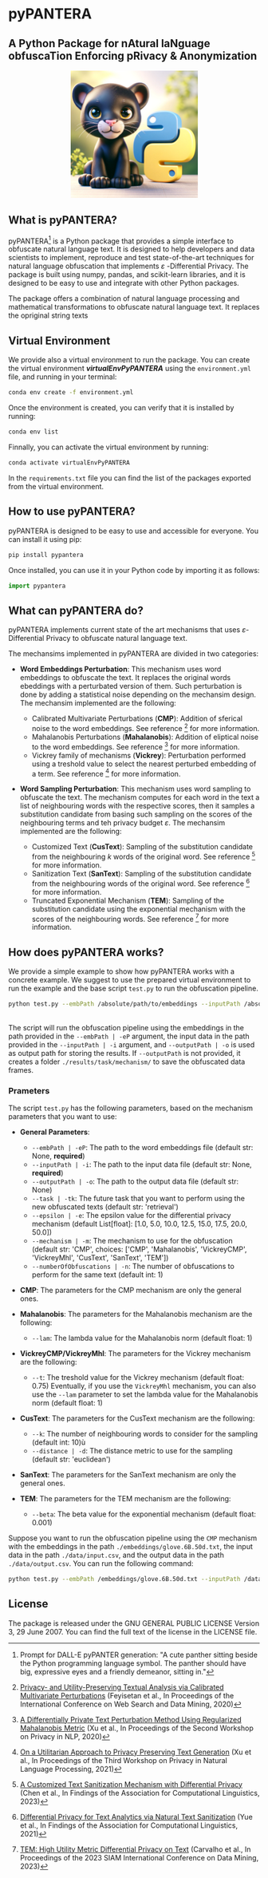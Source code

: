 # pyPANTERA
## A Python **P**ackage for n**A**tural la**N**guage obfusca**T**ion **E**nforcing p**R**ivacy & **A**nonymization
<p align="center">
    <img src="./images/pyPANTER.webp" width="255">
</p>

## What is pyPANTERA?

pyPANTERA[^1] is a Python package that provides a simple interface to obfuscate natural language text. It is designed to help developers and data scientists to implement, reproduce and test state-of-the-art techniques for natural language obfuscation that implements $\varepsilon$ -Differential Privacy. The package is built using numpy, pandas, and scikit-learn libraries, and it is designed to be easy to use and integrate with other Python packages. 

The package offers a combination of natural language processing and mathematical transformations to obfuscate natural language text. It replaces the opriginal string texts 

## Virtual Environment

We provide also a virtual environment to run the package. You can create the virtual environment ***virtualEnvPyPANTERA*** using the ```environment.yml``` file, and running in your terminal:

```bash
conda env create -f environment.yml
```

Once the environment is created, you can verify that it is installed by running:

```bash
conda env list
```

Finnally, you can activate the virtual environment by running:

```bash
conda activate virtualEnvPyPANTERA
```

In the ```requirements.txt``` file you can find the list of the packages exported from the virtual environment.

## How to use pyPANTERA?

pyPANTERA is designed to be easy to use and accessible for everyone. You can install it using pip:

```bash
pip install pypantera
```

Once installed, you can use it in your Python code by importing it as follows:

```python
import pypantera
```

## What can pyPANTERA do?

pyPANTERA implements current state of the art mechanisms that uses $\varepsilon$-Differential Privacy to obfuscate natural language text. 

The mechansims implemented in pyPANTERA are divided in two categories:

- **Word Embeddings Perturbation**: This mechanism uses word embeddings to obfuscate the text. It replaces the original words ebeddings with a perturbated version of them. Such perturbation is done by adding a statistical noise depending on the mechansim design. The mechansim implemented are the following:
    - Calibrated Multivariate Perturbations (**CMP**): Addition of sferical noise to the word embeddings. See reference [^2] for more information.
    - Mahalanobis Perturbations (**Mahalanobis**): Addition of eliptical noise to the word embeddings. See reference [^3] for more information.
    - Vickrey family of mechanisms (**Vickrey**): Perturbation performed using a treshold value to select the nearest perturbed embedding of a term. See reference [^4] for more information.

- **Word Sampling Perturbation**: This mechanism uses word sampling to obfuscate the text. The mechanism computes for each word in the text a list of neighbouring words with the respective scores, then it samples a substitution candidate from basing such sampling on the scores of the neighbouring terms and teh privacy budget $\varepsilon$. The mechansim implemented are the following:
    - Customized Text (**CusText**): Sampling of the substitution candidate from the neighbouring $k$ words of the original word. See reference [^5] for more information.
    - Sanitization Text (**SanText**): Sampling of the substitution candidate from the neighbouring words of the original word. See reference [^6] for more information.
    - Truncated Exponential Mechanism (**TEM**): Sampling of the substitution candidate using the exponential mechanism with the scores of the neighbouring words. See reference [^7] for more information.

## How does pyPANTERA works?

We provide a simple example to show how pyPANTERA works with a concrete example. We suggest to use the prepared virtual environment to run the example and the base script `test.py` to run the obfuscation pipeline.

```bash
python test.py --embPath /absolute/path/to/embeddings --inputPath /absolute/path/to/input/data --outputPath /absolute/path/to/output/data
    
```

The script will run the obfuscation pipeline using the embeddings in the path provided in the `--embPath | -eP` argument, the input data in the path provided in the `--inputPath | -i` argument, and `--outputPath | -o` is used as output path for storing the results. If `--outputPath` is not provided, it creates a folder `./results/task/mechanism/` to save the obfuscated data frames.

### Prameters

The script `test.py` has the following parameters, based on the mechanism parameters that you want to use:

- **General Parameters**:
    - `--embPath | -eP`: The path to the word embeddings file (default str: None, **required**)
    - `--inputPath | -i`: The path to the input data file (default str: None, **required**)
    - `--outputPath | -o`: The path to the output data file (default str: None)
    - `--task | -tk`: The future task that you want to perform using the new obfuscated texts (default str: 'retrieval')
    - `--epsilon | -e`: The epsilon value for the differential privacy mechanism (default List[float]: [1.0, 5.0, 10.0, 12.5, 15.0, 17.5, 20.0, 50.0])
    - `--mechanism | -m`: The mechanism to use for the obfuscation (default str: 'CMP', choices: ['CMP', 'Mahalanobis', 'VickreyCMP', 'VickreyMhl', 'CusText', 'SanText', 'TEM'])
    - `--numberOfObfuscations | -n`: The number of obfuscations to perform for the same text (default int: 1)

- **CMP**: The parameters for the CMP mechanism are only the general ones.
- **Mahalanobis**: The parameters for the Mahalanobis mechanism are the following:
    - `--lam`: The lambda value for the Mahalanobis norm (default float: 1)
- **VickreyCMP/VickreyMhl**: The parameters for the Vickrey mechanism are the following:
    - `--t`: The treshold value for the Vickrey mechanism (default float: 0.75)
    Eventually, if you use the `VickreyMhl` mechanism, you can also use the `--lam` parameter to set the lambda value for the Mahalanobis norm (default float: 1)
- **CusText**: The parameters for the CusText mechanism are the following:
    - `--k`: The number of neighbouring words to consider for the sampling (default int: 10)ù
    - `--distance | -d`: The distance metric to use for the sampling (default str: 'euclidean')
- **SanText**: The parameters for the SanText mechanism are only the general ones.
- **TEM**: The parameters for the TEM mechanism are the following:
    - `--beta`: The beta value for the exponential mechanism (default float: 0.001)

Suppose you want to run the obfuscation pipeline using the `CMP` mechanism with the embeddings in the path `./embeddings/glove.6B.50d.txt`, the input data in the path `./data/input.csv`, and the output data in the path `./data/output.csv`. You can run the following command:

```bash
python test.py --embPath /embeddings/glove.6B.50d.txt --inputPath /data/input.csv --outputPath /data/output/ --mechanism CMP
```


## License

The package is released under the GNU GENERAL PUBLIC LICENSE Version 3, 29 June 2007. You can find the full text of the license in the LICENSE file.



[^1]: Prompt for DALL-E pyPANTER generation: "A cute panther sitting beside the Python programming language symbol. The panther should have big, expressive eyes and a friendly demeanor, sitting in."

[^2]: [Privacy- and Utility-Preserving Textual Analysis via Calibrated Multivariate Perturbations](https://dl.acm.org/doi/10.1145/3336191.3371856) (Feyisetan et al., In Proceedings of the International Conference on Web Search and Data Mining, 2020)

[^3]: [A Differentially Private Text Perturbation Method Using Regularized Mahalanobis Metric](https://aclanthology.org/2020.privatenlp-1.2) (Xu et al., In Proceedings of the Second Workshop on Privacy in NLP, 2020)

[^4]: [On a Utilitarian Approach to Privacy Preserving Text Generation](https://aclanthology.org/2021.privatenlp-1.2) (Xu et al., In Proceedings of the Third Workshop on Privacy in Natural Language Processing, 2021)

[^5]: [A Customized Text Sanitization Mechanism with Differential Privacy](https://aclanthology.org/2023.findings-acl.355) (Chen et al., In Findings of the Association for Computational Linguistics, 2023)

[^6]: [Differential Privacy for Text Analytics via Natural Text Sanitization](https://aclanthology.org/2021.findings-acl.337) (Yue et al., In Findings of the Association for Computational Linguistics, 2021)

[^7]: [TEM: High Utility Metric Differential Privacy on Text]() (Carvalho et al., In Proceedings of the 2023 SIAM International Conference on Data Mining, 2023)
